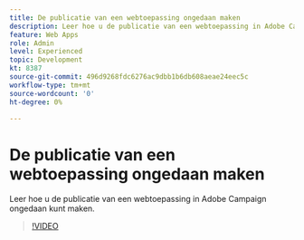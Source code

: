```yaml
---
title: De publicatie van een webtoepassing ongedaan maken
description: Leer hoe u de publicatie van een webtoepassing in Adobe Campaign ongedaan kunt maken.
feature: Web Apps
role: Admin
level: Experienced
topic: Development
kt: 8387
source-git-commit: 496d9268fdc6276ac9dbb1b6db608aeae24eec5c
workflow-type: tm+mt
source-wordcount: '0'
ht-degree: 0%

---
```



# De publicatie van een webtoepassing ongedaan maken

Leer hoe u de publicatie van een webtoepassing in Adobe Campaign ongedaan kunt maken.

>[!VIDEO](https://video.tv.adobe.com/v/335892?quality=12)
